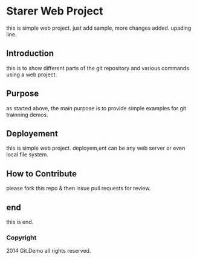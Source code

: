 # Starer Web Project
this is simple web project.
just add sample, more changes added.
upading line.
## Introduction
this is to show different parts of the git repository and various commands using a web project.
## Purpose
as started above, the main purpose is to provide simple examples for git trainning demos.
## Deployement
this is simple web project. deployem,ent can be any web server or even local file system.
## How to Contribute
please fork this repo & then issue pull requests for review.
## end
this is end.

### Copyright
2014 Git.Demo all rights reserved.
